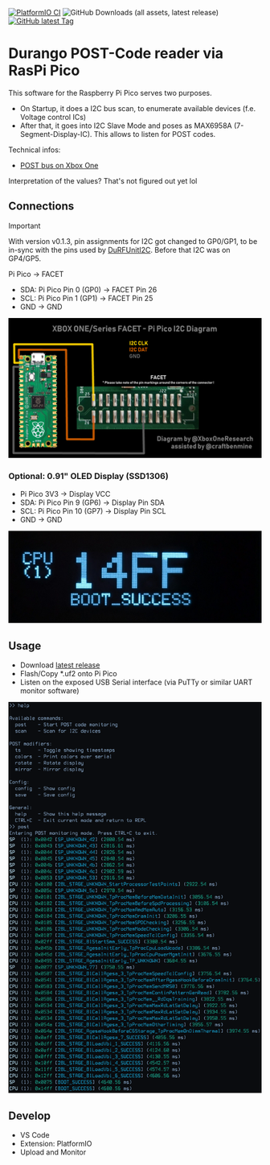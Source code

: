 [![PlatformIO CI](https://github.com/xboxoneresearch/PicoDurangoPOST/actions/workflows/build.yml/badge.svg?branch=main)](https://github.com/xboxoneresearch/PicoDurangoPOST/actions/workflows/build.yml)
![GitHub Downloads (all assets, latest release)](https://img.shields.io/github/downloads/xboxoneresearch/PicoDurangoPOST/latest/total)
[![GitHub latest Tag](https://img.shields.io/github/v/tag/xboxoneresearch/PicoDurangoPOST)](https://github.com/xboxoneresearch/PicoDurangoPOST/releases/latest)

# Durango POST-Code reader via RasPi Pico

This software for the Raspberry Pi Pico serves two purposes.

- On Startup, it does a I2C bus scan, to enumerate available devices (f.e. Voltage control ICs)
- After that, it goes into I2C Slave Mode and poses as MAX6958A (7-Segment-Display-IC). This allows to listen for POST codes.

Technical infos:

- [POST bus on Xbox One](https://xboxoneresearch.github.io/wiki/hardware/post/)

Interpretation of the values? That's not figured out yet lol

## Connections

> [!IMPORTANT]
> With version v0.1.3, pin assignments for I2C got changed to GP0/GP1, to be in-sync with the pins used by [DuRFUnitI2C](https://github.com/xboxoneresearch/DuRFUnitI2C).
> Before that I2C was on GP4/GP5.

Pi Pico -> FACET

- SDA: Pi Pico Pin 0 (GP0) -> FACET Pin 26
- SCL: Pi Pico Pin 1 (GP1) -> FACET Pin 25
- GND -> GND

![Pi Pico Facet I2C connection diagram](./assets/connection_diagram.png)

### Optional: 0.91" OLED Display (SSD1306)

- Pi Pico 3V3 -> Display VCC
- SDA: Pi Pico Pin  9 (GP6) -> Display Pin SDA
- SCL: Pi Pico Pin 10 (GP7) -> Display Pin SCL
- GND -> GND

![OLED Display with POST code](./assets/display.jpg)

## Usage

- Download [latest release](https://github.com/xboxoneresearch/PicoDurangoPOST/releases/latest)
- Flash/Copy *.uf2 onto Pi Pico
- Listen on the exposed USB Serial interface (via PuTTy or similar UART monitor software)

![Example output](./assets/screenshot2.png)

## Develop

- VS Code
- Extension: PlatformIO
- Upload and Monitor
